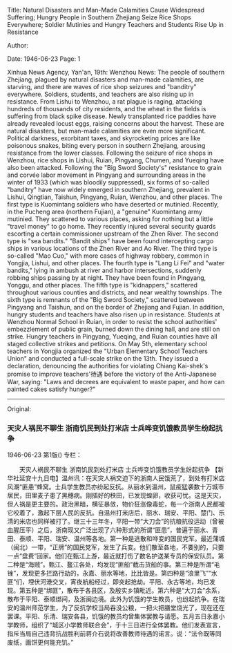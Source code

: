 Title: Natural Disasters and Man-Made Calamities Cause Widespread Suffering; Hungry People in Southern Zhejiang Seize Rice Shops Everywhere; Soldier Mutinies and Hungry Teachers and Students Rise Up in Resistance

Author:

Date: 1946-06-23
Page: 1

Xinhua News Agency, Yan'an, 19th: Wenzhou News: The people of southern Zhejiang, plagued by natural disasters and man-made calamities, are starving, and there are waves of rice shop seizures and "banditry" everywhere. Soldiers, students, and teachers are also rising up in resistance. From Lishui to Wenzhou, a rat plague is raging, attacking hundreds of thousands of city residents, and the wheat in the fields is suffering from black spike disease. Newly transplanted rice paddies have already revealed locust eggs, raising concerns about the harvest. These are natural disasters, but man-made calamities are even more significant. Political darkness, exorbitant taxes, and skyrocketing prices are like poisonous snakes, biting every person in southern Zhejiang, arousing resistance from the lower classes. Following the seizure of rice shops in Wenzhou, rice shops in Lishui, Ruian, Pingyang, Chumen, and Yueqing have also been attacked. Following the "Big Sword Society's" resistance to grain and corvée labor movement in Pingyang and surrounding areas in the winter of 1933 (which was bloodily suppressed), six forms of so-called "banditry" have now widely emerged in southern Zhejiang, prevalent in Lishui, Qingtian, Taishun, Pingyang, Ruian, Wenzhou, and other places. The first type is Kuomintang soldiers who have deserted or mutinied. Recently, in the Pucheng area (northern Fujian), a "genuine" Kuomintang army mutinied. They scattered to various places, asking for nothing but a little "travel money" to go home. They recently injured several security guards escorting a certain commissioner upstream of the Zhen River. The second type is "sea bandits." "Bandit ships" have been found intercepting cargo ships in various locations of the Zhen River and Ao River. The third type is so-called "Mao Cuo," with more cases of highway robbery, common in Yongjia, Lishui, and other places. The fourth type is "Lang Li Fei" and "water bandits," lying in ambush at river and harbor intersections, suddenly robbing ships passing by at night. They have been found in Pingyang, Yonggu, and other places. The fifth type is "kidnappers," scattered throughout various counties and districts, and near wealthy townships. The sixth type is remnants of the "Big Sword Society," scattered between Pingyang and Taishun, and on the border of Zhejiang and Fujian. In addition, hungry students and teachers have also risen up in resistance. Students at Wenzhou Normal School in Ruian, in order to resist the school authorities' embezzlement of public grain, burned down the dining hall, and are still on strike. Hungry teachers in Pingyang, Yueqing, and Ruian counties have all staged collective strikes and petitions. On May 5th, elementary school teachers in Yongjia organized the "Urban Elementary School Teachers Union" and conducted a full-scale strike on the 13th. They issued a declaration, denouncing the authorities for violating Chiang Kai-shek's promise to improve teachers'待遇 before the victory of the Anti-Japanese War, saying: "Laws and decrees are equivalent to waste paper, and how can painted cakes satisfy hunger?"



<hr /> 

Original: 


### 天灾人祸民不聊生  浙南饥民到处打米店  士兵哗变饥饿教员学生纷起抗争

1946-06-23
第1版()
专栏：

　　天灾人祸民不聊生
    浙南饥民到处打米店
    士兵哗变饥饿教员学生纷起抗争
    【新华社延安十九日电】温州讯：在天灾人祸交迫下的浙南人民饿荒了，到处有打米店风潮“匪患”蜂窝。士兵学生教员亦纷起反抗。从丽水到温州，鼠疫猛袭数十万城市居民，田里麦子患了黑穗病。刚插好的秧田，已发现蝗卵，收获可忧。这是天灾，但人祸是更主要的。政治黑暗，横征暴敛，物价狂涨像毒蛇，每一个浙南人民都被它咬着了，激起下层人民的反抗。自温州打米店后，丽水、瑞安、平阳、楚门、乐清的米店也同样被打了。继三十三年冬，平阳一带“大刀会”的抗粮抗役运动（曾被血腥压平）之后，浙南现又广泛出现了六种形式的所谓“匪患”，普遍于丽水、青田、泰顺、平阳、瑞安、温州等各地。第一种是逃散和哗变的国民党军。最近蒲城（闽北）一带，“正牌”的国民党军，发生了兵变。他们散至各地，不要别的，只要一点“盘费”回家。他们在甄江上游，最近就打伤了数名护送某专员的保安队员。第二种是“海贼”。甄江、鳌江各处，均发现“匪船”截击货船的事。第三种是所谓“毛锉”，发现更多拦路行劫的，永嘉、丽水等地，比比皆是。第四种是“浪里飞”“水匪”们，埋伏河港交叉，宵夜航船经过，即突起抢劫。平阳、永古等地，均已发现。第五种是“绑匪”，散布于各县区，及殷实乡镇毗近。第六种是“大刀会”余系，散布于平阳、泰顺绑间，及浙闽边境。此外为饥饿的学生教员，也纷起抗争。在瑞安的温州师范学生，为了反抗学校当局吞没公粮，一把火把膳堂烧光了，现在还在罢课。平阳、乐清、瑞安各县，饥饿的教员均曾集体罢教与请愿。五月五日永嘉小学教师，组织了“城区小学教师联合会”，于十三日进行全体罢教。他们发表宣言，指斥当局自己违背抗战胜利前蒋介石说将改善教师待遇的诺言。说：“法令既等同废纸，画饼更何能充饥。”
